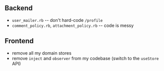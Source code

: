 ## Backend

- `user_mailer.rb` -- don't hard-code `/profile`
- `comment_policy.rb`, `attachment_policy.rb` -- code is messy

## Frontend

- remove all my domain stores
- remove `inject` and `observer` from my codebase (switch to the `useStore` API)
